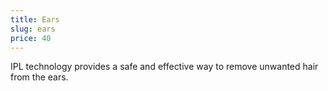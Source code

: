 ```yaml
---
title: Ears
slug: ears
price: 40
---
```


IPL technology provides a safe and effective way to remove unwanted hair from the ears.
